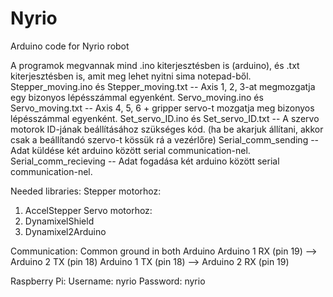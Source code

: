 # Nyrio
Arduino code for Nyrio robot

A programok megvannak mind .ino kiterjesztésben is (arduino), és .txt kiterjesztésben is, amit meg lehet nyitni sima notepad-ből.
Stepper_moving.ino és Stepper_moving.txt -- Axis 1, 2, 3-at megmozgatja egy bizonyos lépésszámmal egyenként.
Servo_moving.ino és Servo_moving.txt -- Axis 4, 5, 6 + gripper servo-t mozgatja meg bizonyos lépésszámmal egyenként.
Set_servo_ID.ino és Set_servo_ID.txt -- A szervo motorok ID-jának beállításához szükséges kód. (ha be akarjuk állítani, akkor csak a beállítandó szervo-t kössük rá a vezérlőre)
Serial_comm_sending -- Adat küldése két arduino között serial communication-nel.
Serial_comm_recieving -- Adat fogadása két arduino között serial communication-nel.

Needed libraries:
Stepper motorhoz:
  1. AccelStepper
Servo motorhoz:
  1. DynamixelShield
  2. Dynamixel2Arduino

Communication:
Common ground in both Arduino
Arduino 1 RX (pin 19) --> Arduino 2 TX (pin 18)
Arduino 1 TX (pin 18) --> Arduino 2 RX (pin 19)


Raspberry Pi:
Username: nyrio
Password: nyrio

